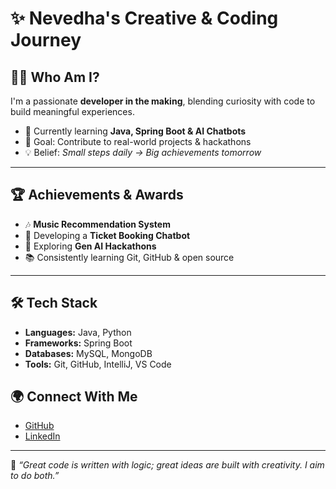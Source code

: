 # ✨ Nevedha's Creative & Coding Journey  



## 👩‍💻 Who Am I?  
I'm a passionate **developer in the making**, blending curiosity with code to build meaningful experiences.  
- 🌱 Currently learning **Java, Spring Boot & AI Chatbots**  
- 🎯 Goal: Contribute to real-world projects & hackathons  
- 💡 Belief: *Small steps daily → Big achievements tomorrow*  

---

## 🏆 Achievements & Awards  
- 🎶 **Music Recommendation System** 
- 🤖 Developing a **Ticket Booking Chatbot**  
- 🚀 Exploring **Gen AI Hackathons**  
- 📚 Consistently learning Git, GitHub & open source  

---

## 🛠️ Tech Stack  
- **Languages:** Java, Python
- **Frameworks:** Spring Boot  
- **Databases:** MySQL, MongoDB  
- **Tools:** Git, GitHub, IntelliJ, VS Code  



## 🌍 Connect With Me  
- [GitHub](https://github.com/nevedha10)  
- [LinkedIn](https://www.linkedin.com/in/nevedha10)  

---

📌 *“Great code is written with logic; great ideas are built with creativity. I aim to do both.”*  
